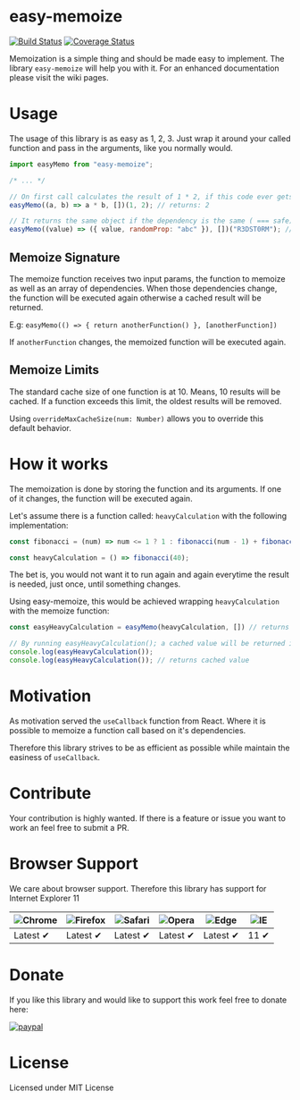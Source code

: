 # easy-memoize
[![Build Status](https://travis-ci.org/R3DST0RM/easy-memoize.svg?branch=master)](https://travis-ci.org/R3DST0RM/easy-memoize)
[![Coverage Status](https://coveralls.io/repos/github/R3DST0RM/easy-memoize/badge.svg?branch=master)](https://coveralls.io/github/R3DST0RM/easy-memoize?branch=master)

Memoization is a simple thing and should be made easy to implement. The library `easy-memoize` will help you with it.
For an enhanced documentation please visit the wiki pages.

# Usage

The usage of this library is as easy as 1, 2, 3.
Just wrap it around your called function and pass in the arguments, like you normally would.

```javascript
import easyMemo from "easy-memoize";

/* ... */

// On first call calculates the result of 1 * 2, if this code ever gets called again, the cached result will be returned.
easyMemo((a, b) => a * b, [])(1, 2); // returns: 2

// It returns the same object if the dependency is the same ( === safe)
easyMemo((value) => ({ value, randomProp: "abc" }), [])("R3DST0RM"); // returns: { value: "R3DST0RM", randomProp: "abc" }
```

## Memoize Signature

The memoize function receives two input params, the function to memoize as well as an array of dependencies. When those dependencies change,
the function will be executed again otherwise a cached result will be returned.

E.g: `easyMemo(() => { return anotherFunction() }, [anotherFunction])`

If `anotherFunction` changes, the memoized function will be executed again.

## Memoize Limits

The standard cache size of one function is at 10. Means, 10 results will be cached. 
If a function exceeds this limit, the oldest results will be removed.

Using `overrideMaxCacheSize(num: Number)` allows you to override this default behavior.

# How it works

The memoization is done by storing the function and its arguments. If one of it changes, the function will be executed again.

Let's assume there is a function called: `heavyCalculation` with the following implementation:

```javascript
const fibonacci = (num) => num <= 1 ? 1 : fibonacci(num - 1) + fibonacci(num - 2);

const heavyCalculation = () => fibonacci(40);
```

The bet is, you would not want it to run again and again everytime the result is needed, just once, until something changes.

Using easy-memoize, this would be achieved wrapping `heavyCalculation` with the memoize function:

```javascript
const easyHeavyCalculation = easyMemo(heavyCalculation, []) // returns a new memoized function

// By running easyHeavyCalculation(); a cached value will be returned if it gets executed a second time
console.log(easyHeavyCalculation());
console.log(easyHeavyCalculation()); // returns cached value
```

# Motivation

As motivation served the `useCallback` function from React.
Where it is possible to memoize a function call based on it's dependencies.

Therefore this library strives to be as efficient as possible while maintain the easiness of `useCallback`.

# Contribute

Your contribution is highly wanted. If there is a feature or issue you want to work an feel free to submit a PR.

# Browser Support

We care about browser support. Therefore this library has support for Internet Explorer 11

![Chrome](https://raw.github.com/alrra/browser-logos/master/src/chrome/chrome_48x48.png) | ![Firefox](https://raw.github.com/alrra/browser-logos/master/src/firefox/firefox_48x48.png) | ![Safari](https://raw.github.com/alrra/browser-logos/master/src/safari/safari_48x48.png) | ![Opera](https://raw.github.com/alrra/browser-logos/master/src/opera/opera_48x48.png) | ![Edge](https://raw.github.com/alrra/browser-logos/master/src/edge/edge_48x48.png) | ![IE](https://raw.github.com/alrra/browser-logos/master/src/archive/internet-explorer_9-11/internet-explorer_9-11_48x48.png) |
--- | --- | --- | --- | --- | --- |
Latest ✔ | Latest ✔ | Latest ✔ | Latest ✔ | Latest ✔ | 11 ✔ |

# Donate

If you like this library and would like to support this work feel free to donate here:

[![paypal](https://www.paypalobjects.com/en_US/DK/i/btn/btn_donateCC_LG.gif)](https://www.paypal.com/cgi-bin/webscr?cmd=_donations&business=dominik.schwarzbauer%40googlemail.com)

# License

Licensed under MIT License
